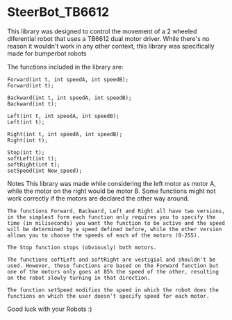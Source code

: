# SteerBot_TB6612
This library was designed to control the movement of a 2 wheeled diferential robot that uses a TB6612 dual motor driver. 
While there's no reason it wouldn't work in any other context, this library was specifically made for bumperbot robots

The functions included in the library are:

    Forward(int t, int speedA, int speedB);
    Forward(int t);

    Backward(int t, int speedA, int speedB);
    Backward(int t);

    Left(int t, int speedA, int speedB);
    Left(int t);

    Right(int t, int speedA, int speedB);
    Right(int t);

    Stop(int t);
    softLeft(int t);
    softRight(int t);
    setSpeed(int New_speed);

Notes
	This library was made while considering the left motor as motor A, while the motor on the right would be motor B. Some functions might not work correctly if the motors are declared the other way around.

	The functions Forward, Backward, Left and Right all have two versions, in the simplest form each function only requires you to specify the time (in miliseconds) you want the function to be active and the speed will be determined by a speed defined before, while the other version allows you to choose the speeds of each of the motors (0-255).

	The Stop function stops (obviously) both motors.

	The functions softLeft and softRight are vestigial and shouldn't be used. However, these functions are based on the Forward function but one of the motors only goes at 85% the speed of the other, resulting on the robot slowly turning in that direction.

	The function setSpeed modifies the speed in which the robot does the functions on which the user doesn't specify speed for each motor.

Good luck with your Robots :)
